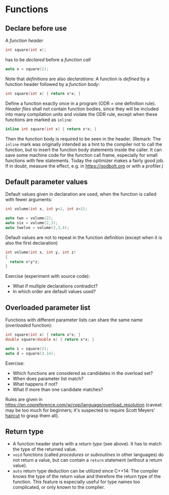 # Functions
##  Declare before use
A _function header_
```cpp
int square(int x);
```
has to be _declared_ before a _function call_
```cpp
auto x = square(2);
```
Note that _definitions_ are also _declarations_:
A function is _defined_ by a function header followed by a _function body_:
```cpp
int square(int x) { return x*x; }
```
Define  a function exactly once in a program (ODR = one definition rule).
_Header files_ shall not contain function bodies, since they will be included into many compilation units and violate the ODR rule, except when these functions are marked as `inline`:
```cpp
inline int square(int x) { return x*x; }
```
Then the function body is required to be seen in the header.
(Remark: The `inline` mark was originally intended as a hint to the compiler not to call the function, but to insert the function body statements inside the caller. It can save some machine code for the function call frame, especially for small functions with few statements. Today the optimizer makes a fairly good job. If in doubt, measure the effect, e.g. in https://godbolt.org or with a profiler.)

## Default parameter values
Default values given in declaration are used, when the function is called with fewer arguments:
```cpp
int volume(int x, int y=1, int z=1);

auto two = volume(2);
auto six = volume(2,3);
auto twelve = volume(2,3,4);
```
Default values are not to repeat in the function definition (except when it is also the first declaration)
```cpp
int volume(int x, int y, int z)
{
  return x*y*z;
}
```
Exercise (experiment with source code):
- What if multiple declarations contradict?
- In which order are default values used?

## Overloaded parameter list
Functions with different parameter lists  can share the same name (_overloaded_ function):
```cpp
int square(int x) { return x*x; }
double square(double x) { return x*x; }

auto i = square(2);
auto d = square(3.14);
```
Exercise:
- Which functions are considered as candidates in the overload set?
- When does parameter list match?
- What happens if not?
- What if more than one candidate matches?

Rules are given in https://en.cppreference.com/w/cpp/language/overload_resolution
(caveat: may be too much for beginners; it's suspected to require Scott Meyers' [haircut](http://scottmeyers.blogspot.com/2014/09/cppcon-hair-poll.html?m=1) to grasp them all).

## Return type
* A function header starts with a _return type_ (see above).
  It has to match the type of the returned value.
* `void` functions (called _procedures_ or _subroutines_ in other languages) do not return a value, but can contain a `return` statement (without a return value).
* `auto` return type deduction can be utilized since C++14: The compiler knows the type of the return value and therefore the return type of the function. This feature is especially useful for type names too complicated, or only known to the compiler.
